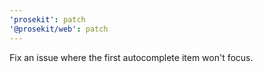 ```yaml
---
'prosekit': patch
'@prosekit/web': patch
---
```


Fix an issue where the first autocomplete item won't focus.
